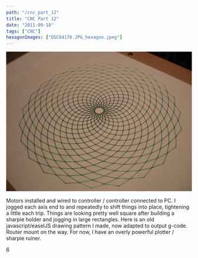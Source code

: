 ```yaml
---
path: "/cnc_part_12"
title: "CNC Part 12"
date: "2011-09-18"
tags: ["CNC"]
hexagonImages: ["DSC04178.JPG_hexagon.jpeg"]
---
```


 [![](DSC04178.JPG)](DSC04178.JPG)

Motors installed and wired to controller / controller connected to PC. I jogged each axis end to and repeatedly to shift things into place, tightening a little each trip. Things are looking pretty well square after building a sharpie holder and jogging in large rectangles. Here is an old javascript/easelJS drawing pattern I made, now adapted to output g-code. Router mount on the way. For now, I have an overly powerful plotter / sharpie ruiner.

6 
  <!---
  <div class="field field-type-filefield field-field-images" xmlns="http://www.w3.org/1999/xhtml">
      
    <div class="field-items">
            <div class="field-item odd">
                    <a href="http://www.beigerecords.com/joe-old/sites/default/files/DSC04178.JPG" class="imagecache imagecache-square_thumbnail imagecache-imagelink imagecache-square_thumbnail_imagelink"><img src="http://www.beigerecords.com/joe-old/sites/default/files/imagecache/square_thumbnail/DSC04178.JPG" alt="" title="" width="300" height="300" class="imagecache imagecache-square_thumbnail"/></a>        </div>
        </div>
</div> 
 <p xmlns="http://www.w3.org/1999/xhtml">Motors installed and wired to controller / controller connected to PC. I jogged each axis end to and repeatedly to shift things into place, tightening a little each trip. Things are looking pretty well square after building a sharpie holder and jogging in large rectangles. Here is an old javascript/easelJS drawing pattern I made, now adapted to output g-code. Router mount on the way. For now, I have an overly powerful plotter / sharpie ruiner.</p> 

 <iframe width="420" height="315" src="http://www.youtube.com/embed/fnF_Bmg9Ugo" frameborder="0" allowfullscreen="allowfullscreen" xmlns="http://www.w3.org/1999/xhtml"></iframe> 

 6
  --->